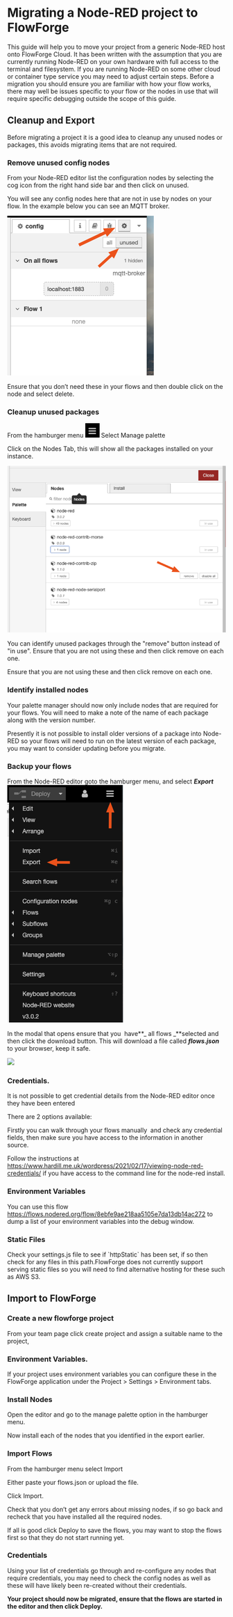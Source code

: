 # Migrating a Node-RED project to FlowForge 

This guide will help you to move your project from a generic Node-RED host onto FlowForge Cloud. It has been written with the assumption that you are currently running Node-RED on your own hardware with full access to the terminal and filesystem. If you are running Node-RED on some other cloud or container type service you may need to adjust certain steps.
Before a migration you should ensure you are familiar with how your flow works, there may well be issues specific to your flow or the nodes in use that will require specific debugging outside the scope of this guide.


## Cleanup and Export
Before migrating a project it is a good idea to cleanup any unused nodes or packages, this avoids migrating items that are not required.

### Remove unused config nodes

From your Node-RED editor list the configuration nodes by selecting the cog icon from the right hand side bar and then click on unused.

You will see any config nodes here that are not in use by nodes on your flow. In the example below you can see an MQTT broker.

![](./images/mig_config_nodes.png)

Ensure that you don’t need these in your flows and then double click on the node and select delete.

### Cleanup unused packages

From the hamburger menu ![](./images/mig_menu.png) Select Manage palette

Click on the Nodes Tab, this will show all the packages installed on your instance.

![](images/mig_remove_package.png)

You can identify unused packages through the "remove" button instead of "in use". Ensure that you are not using these and then click remove on each one.

Ensure that you are not using these and then click remove on each one.


### Identify installed nodes

Your palette manager should now only include nodes that are required for your flows. You will need to make a note of the name of each package along with the version number.

Presently it is not possible to install older versions of a package into Node-RED so your flows will need to run on the latest version of each package, you may want to consider updating before you migrate.


### Backup your flows

From the Node-RED editor goto the hamburger menu, and select **_Export_**![](./images/mig_export_menu.png)

In the modal that opens ensure that you  have**_ all flows _**selected and then click the download button. This will download a file called **_flows.json_** to your browser, keep it safe.

![](https://lh5.googleusercontent.com/rY4vl2YoHINNMoK0MTTrLITrBJgr9Detxd6w3KRJQWXkvRoEv6625Ope0QG3WmCTtRHeJFOk6KCoBfniONIjSP1lxNTltEROkpys8j0CsHuPqKM74HoNMqt0AYufg8z9JRDsrJOa197op8hXwZzgiDU)


### Credentials.

It is not possible to get credential details from the Node-RED editor once they have been entered

There are 2 options available:

Firstly you can walk through your flows manually  and check any credential fields, then make sure you have access to the information in another source.

Follow the instructions at <https://www.hardill.me.uk/wordpress/2021/02/17/viewing-node-red-credentials/> if you have access to the command line for the node-red install.


### Environment Variables

You can use this flow <https://flows.nodered.org/flow/8ebfe9ae218aa5105e7da13db14ac272> to dump a list of your environment variables into the debug window.


### Static Files

Check your settings.js file to see if \`httpStatic\` has been set, if so then check for any files in this path.FlowForge does not currently support serving static files so you will need to find alternative hosting for these such as AWS S3.


## Import to FlowForge


### Create a new flowforge project 

From your team page click create project and assign a suitable name to the project, 


### Environment Variables.

If your project uses environment variables you can configure these in the FlowForge application under the Project > Settings > Environment tabs.


### Install Nodes

Open the editor and go to the manage palette option in the hamburger menu. 

Now install each of the nodes that you identified in the export earlier.


### Import Flows

From the hamburger menu select Import

Either paste your flows.json or upload the file.

Click Import.

Check that you don’t get any errors about missing nodes, if so go back and recheck that you have installed all the required nodes.

If all is good click Deploy to save the flows, you may want to stop the flows first so that they do not start running yet.


### Credentials

Using your list of credentials go through and re-configure any nodes that require credentials, you may need to check the config nodes as well as these will have likely been re-created without their credentials.

**Your project should now be migrated, ensure that the flows are started in the editor and then click Deploy.**
